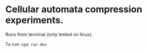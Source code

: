 # Cellular automata compression experiments.

Runs from terminal (only tested on linux).

To run: `npm run dev`

